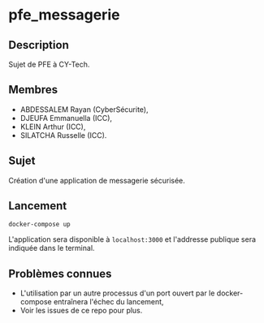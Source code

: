 # pfe_messagerie

## Description
Sujet de PFE à CY-Tech.

## Membres
- ABDESSALEM Rayan (CyberSécurite),
- DJEUFA Emmanuella (ICC),
- KLEIN Arthur (ICC),
- SILATCHA Russelle (ICC).

## Sujet
Création d'une application de messagerie sécurisée.

## Lancement
```
docker-compose up
```
L'application sera disponible à `localhost:3000` et l'addresse publique sera
indiquée dans le terminal.

## Problèmes connues
- L'utilisation par un autre processus d'un port ouvert par le docker-compose
  entraînera l'échec du lancement,
- Voir les issues de ce repo pour plus.
